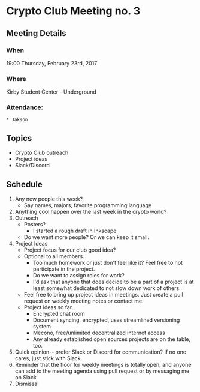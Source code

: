 # Crypto Club Meeting no. 3

## Meeting Details

### When
19:00 Thursday, February 23rd, 2017

### Where
Kirby Student Center - Underground

### Attendance:
	* Jakson

## Topics
* Crypto Club outreach
* Project ideas
* Slack/Discord

## Schedule
1. Any new people this week?
	* Say names, majors, favorite programming language
2. Anything cool happen over the last week in the crypto world?
3. Outreach
	* Posters?
		* I started a rough draft in Inkscape
	* Do we want more people? Or we can keep it small.
4. Project Ideas
	* Project focus for our club good idea?
	* Optional to all members.
		* Too much homework or just don't feel like it? Feel free to not participate in the project.
		* Do we want to assign roles for work?
		* I'd ask that anyone that does decide to be a part of a project is at least somewhat dedicated to not slow down work of others.
	* Feel free to bring up project ideas in meetings. Just create a pull request on weekly meeting notes or contact me.
	* Project ideas so far...
		* Encrypted chat room
		* Document syncing, encrypted, uses streamlined versioning system
		* Mecono, free/unlimited decentralized internet access
		* Any already established open sources projects are on the table, too.
5. Quick opinion-- prefer Slack or Discord for communication? If no one cares, just stick with Slack.
6. Reminder that the floor for weekly meetings is totally open, and anyone can add to the meeting agenda using pull request or by messaging me on Slack.
7. Dismissal
